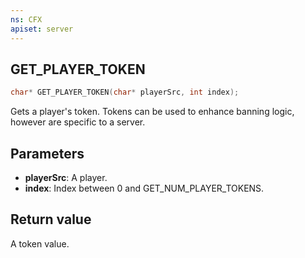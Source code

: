 ```yaml
---
ns: CFX
apiset: server
---
```

## GET_PLAYER_TOKEN

```c
char* GET_PLAYER_TOKEN(char* playerSrc, int index);
```

Gets a player's token. Tokens can be used to enhance banning logic, however are specific to a server.

## Parameters
* **playerSrc**: A player.
* **index**: Index between 0 and GET_NUM_PLAYER_TOKENS.

## Return value
A token value.